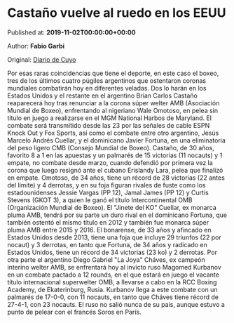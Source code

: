 
# Castaño vuelve al ruedo en los EEUU

Published at: **2019-11-02T00:00:00+00:00**

Author: **Fabio Garbi**

Original: [Diario de Cuyo](https://www.diariodecuyo.com.ar/pasiondeportiva/Castano-vuelve-al-ruedo-en-los-EEUU-20191101-0114.html)

Por esas raras coincidencias que tiene el deporte, en este caso el boxeo, tres de los últimos cuatro púgiles argentinos que ostentaron coronas mundiales combatirán hoy en diferentes veladas. Dos lo harán en los Estados Unidos y el restante en el argentino Brian Carlos Castaño reaparecerá hoy tras renunciar a la corona súper welter AMB (Asociación Mundial de Boxeo), enfrentando al nigeriano Wale Omotoso, en pelea sin título en juego a realizarse en el MGM National Harbos de Maryland.
El combate será transmitido desde las 23 por las señales de cable ESPN Knock Out y Fox Sports, así como el combate entre otro argentino, Jesús Marcelo Andrés Cuellar, y el dominicano Javier Fortuna, en una eliminatoria del peso ligero CMB (Consejo Mundial de Boxeo).
Castaño, de 30 años, favorito 8 a 1 en las apuestas y un palmarés de 15 victorias (11 nocauts) y 1 empate, no combate desde marzo, cuando defendió por primera vez la corona que luego resignó ante el cubano Erislandy Lara, pelea que finalizó en empate.
Omotoso, de 34 años, tiene un récord de 28 victorias (22 antes del límite) y 4 derrotas, y en su foja figuran rivales de fuste como los estadounidenses Jessie Vargas (PP 12), Jamal James (PP 12) y Curtis Stevens (GKOT 3), a quien le ganó el título Intercontinental OMB (Organización Mundial de Boxeo).
El "Jinete del KO" Cuellar, ex monarca pluma AMB, tendrá por su parte un duro rival en el dominicano Fortuna, que también ostentó el mismo título en 2012 y también fue monarca súper pluma AMB entre 2015 y 2016.
El bonarense, de 33 años y afincado en Estados Unidos desde 2013, tiene una foja que incluye 29 triunfos (22 por nocaut) y 3 derrotas, en tanto que Fortuna, de 34 años y radicado en Estados Unidos, tiene un récord de 34 victorias (23 ko) y 2 derrotas.
Por otra parte el argentino Diego Gabriel "La Joya" Cháves, ex campeón interino welter AMB, se enfrentará hoy al invicto ruso Magomed Kurbanov en un combate pactado a 12 rounds, en el que estará en juego el vacante título internacional superwelter OMB, a llevarse a cabo en la RCC Boxing Academy, de Ekaterinburg, Rusia.
Kurbanov llega a este combate con un palmarés de 17-0-0, con 11 nocauts, en tanto que Cháves tiene récord de 27-4-1, con 23 nocauts. El ruso no salió nunca de su país, aunque estuvo a punto de pelear con el francés Soros en París.
